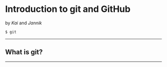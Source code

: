 # Introduction to git and GitHub

by _Kai_ and _Jannik_ 

```bash
$ git
```

---

## What is git?

---

